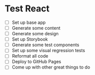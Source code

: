 # Test React

* [ ] Set up base app
* [ ] Generate some content
* [ ] Generate some design
* [ ] Set up Storybook
* [ ] Generate some test components
* [ ] Set up some visual regression tests
* [ ] Reformat all code
* [ ] Deploy to GitHub Pages
* [ ] Come up with other great things to do